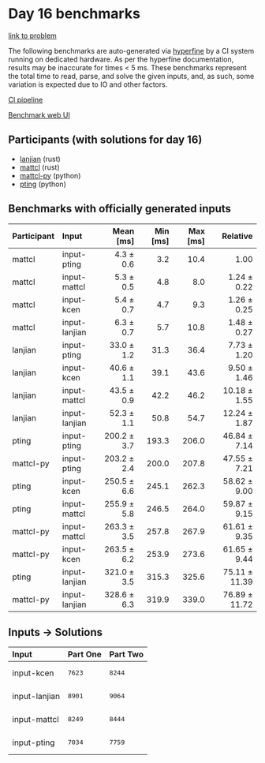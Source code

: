 # Day 16 benchmarks

[link to problem](https://adventofcode.com/2023/day/16)

The following benchmarks are auto-generated via
[hyperfine](https://github.com/sharkdp/hyperfine) by a CI system running on
dedicated hardware. As per the hyperfine documentation, results may be
inaccurate for times < 5 ms. These benchmarks represent the total time to read,
parse, and solve the given inputs, and, as such, some variation is expected due
to IO and other factors.

[CI pipeline](http://ci.papercode.net:8080/teams/main/pipelines/aoc2023)

[Benchmark web UI](https://aoc.ancalagon.black)


## Participants (with solutions for day 16)

- [lanjian](https://github.com/lanjian/aoc-2023) (rust)
- [mattcl](https://github.com/mattcl/aoc2023) (rust)
- [mattcl-py](https://github.com/mattcl/aoc2023-py) (python)
- [pting](https://github.com/pting/aoc2023) (python)


## Benchmarks with officially generated inputs

| Participant | Input | Mean [ms] | Min [ms] | Max [ms] | Relative |
|:---|:---|---:|---:|---:|---:|
| mattcl | input-pting | 4.3 ± 0.6 | 3.2 | 10.4 | 1.00 |
| mattcl | input-mattcl | 5.3 ± 0.5 | 4.8 | 8.0 | 1.24 ± 0.22 |
| mattcl | input-kcen | 5.4 ± 0.7 | 4.7 | 9.3 | 1.26 ± 0.25 |
| mattcl | input-lanjian | 6.3 ± 0.7 | 5.7 | 10.8 | 1.48 ± 0.27 |
| lanjian | input-pting | 33.0 ± 1.2 | 31.3 | 36.4 | 7.73 ± 1.20 |
| lanjian | input-kcen | 40.6 ± 1.1 | 39.1 | 43.6 | 9.50 ± 1.46 |
| lanjian | input-mattcl | 43.5 ± 0.9 | 42.2 | 46.2 | 10.18 ± 1.55 |
| lanjian | input-lanjian | 52.3 ± 1.1 | 50.8 | 54.7 | 12.24 ± 1.87 |
| pting | input-pting | 200.2 ± 3.7 | 193.3 | 206.0 | 46.84 ± 7.14 |
| mattcl-py | input-pting | 203.2 ± 2.4 | 200.0 | 207.8 | 47.55 ± 7.21 |
| pting | input-kcen | 250.5 ± 6.6 | 245.1 | 262.3 | 58.62 ± 9.00 |
| pting | input-mattcl | 255.9 ± 5.8 | 246.5 | 264.0 | 59.87 ± 9.15 |
| mattcl-py | input-mattcl | 263.3 ± 3.5 | 257.8 | 267.9 | 61.61 ± 9.35 |
| mattcl-py | input-kcen | 263.5 ± 6.2 | 253.9 | 273.6 | 61.65 ± 9.44 |
| pting | input-lanjian | 321.0 ± 3.5 | 315.3 | 325.6 | 75.11 ± 11.39 |
| mattcl-py | input-lanjian | 328.6 ± 6.3 | 319.9 | 339.0 | 76.89 ± 11.72 |


## Inputs -> Solutions

| Input | Part One | Part Two |
|:---|:---|:---|
|input-kcen|<pre>7623</pre>|<pre>8244</pre>|
|input-lanjian|<pre>8901</pre>|<pre>9064</pre>|
|input-mattcl|<pre>8249</pre>|<pre>8444</pre>|
|input-pting|<pre>7034</pre>|<pre>7759</pre>|
